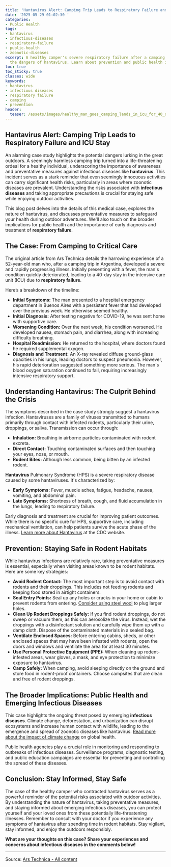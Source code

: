 ```yaml
---
title: 'Hantavirus Alert: Camping Trip Leads to Respiratory Failure and ICU Stay'
date: '2025-05-29 01:02:30 '
categories:
- Public Health
tags:
- hantavirus
- infectious-diseases
- respiratory-failure
- public-health
- zoonotic-diseases
excerpt: A healthy camper's severe respiratory failure after a camping trip highlights
  the dangers of hantavirus. Learn about prevention and public health implications.
toc: true
toc_sticky: true
classes: wide
keywords:
- hantavirus
- infectious diseases
- respiratory failure
- camping
- prevention
header:
  teaser: /assets/images/healthy_man_goes_camping_lands_in_icu_for_40_days__20250529010230.jpg
---
```


## Hantavirus Alert: Camping Trip Leads to Respiratory Failure and ICU Stay

An alarming case study highlights the potential dangers lurking in the great outdoors. A seemingly harmless camping trip turned into a life-threatening ordeal for a healthy individual, underscoring the importance of awareness and preventative measures against infectious diseases like **hantavirus**. This incident serves as a stark reminder that even seemingly innocuous activities can carry significant health risks, particularly in areas where zoonotic diseases are prevalent. Understanding the risks associated with **infectious diseases** and taking appropriate precautions is crucial for staying safe while enjoying outdoor activities.

This blog post delves into the details of this medical case, explores the nature of hantavirus, and discusses preventative measures to safeguard your health during outdoor adventures. We'll also touch on the broader implications for public health and the importance of early diagnosis and treatment of **respiratory failure**.

## The Case: From Camping to Critical Care

The original article from Ars Technica details the harrowing experience of a 52-year-old man who, after a camping trip in Argentina, developed a severe and rapidly progressing illness. Initially presenting with a fever, the man's condition quickly deteriorated, leading to a 40-day stay in the intensive care unit (ICU) due to **respiratory failure**.

Here’s a breakdown of the timeline:

*   **Initial Symptoms:** The man presented to a hospital emergency department in Buenos Aires with a persistent fever that had developed over the previous week. He otherwise seemed healthy.
*   **Initial Diagnosis:** After testing negative for COVID-19, he was sent home with supportive care.
*   **Worsening Condition:** Over the next week, his condition worsened. He developed nausea, stomach pain, and diarrhea, along with increasing difficulty breathing.
*   **Hospital Readmission:** He returned to the hospital, where doctors found he required supplemental oxygen.
*   **Diagnosis and Treatment:** An X-ray revealed diffuse ground-glass opacities in his lungs, leading doctors to suspect pneumonia. However, his rapid deterioration suggested something more serious. The man's blood oxygen saturation continued to fall, requiring increasingly intensive respiratory support.

## Understanding Hantavirus: The Culprit Behind the Crisis

The symptoms described in the case study strongly suggest a hantavirus infection. Hantaviruses are a family of viruses transmitted to humans primarily through contact with infected rodents, particularly their urine, droppings, or saliva. Transmission can occur through:

*   **Inhalation:** Breathing in airborne particles contaminated with rodent excreta.
*   **Direct Contact:** Touching contaminated surfaces and then touching your eyes, nose, or mouth.
*   **Rodent Bites:** Although less common, being bitten by an infected rodent.

**Hantavirus** Pulmonary Syndrome (HPS) is a severe respiratory disease caused by some hantaviruses. It's characterized by:

*   **Early Symptoms:** Fever, muscle aches, fatigue, headache, nausea, vomiting, and abdominal pain.
*   **Late Symptoms:** Shortness of breath, cough, and fluid accumulation in the lungs, leading to respiratory failure.

Early diagnosis and treatment are crucial for improving patient outcomes. While there is no specific cure for HPS, supportive care, including mechanical ventilation, can help patients survive the acute phase of the illness. [Learn more about Hantavirus](https://www.cdc.gov/hantavirus/index.html) at the CDC website.

## Prevention: Staying Safe in Rodent Habitats

While hantavirus infections are relatively rare, taking preventative measures is essential, especially when visiting areas known to be rodent habitats. Here are some key strategies:

*   **Avoid Rodent Contact:** The most important step is to avoid contact with rodents and their droppings. This includes not feeding rodents and keeping food stored in airtight containers.
*   **Seal Entry Points:** Seal up any holes or cracks in your home or cabin to prevent rodents from entering. [Consider using steel wool](https://www.epa.gov/rodenticides/controlling-rats-and-mice-your-home) to plug larger holes.
*   **Clean Up Rodent Droppings Safely:** If you find rodent droppings, do not sweep or vacuum them, as this can aerosolize the virus. Instead, wet the droppings with a disinfectant solution and carefully wipe them up with a damp cloth. Dispose of the contaminated materials in a sealed bag.
*   **Ventilate Enclosed Spaces:** Before entering cabins, sheds, or other enclosed spaces that may have been infested with rodents, open the doors and windows and ventilate the area for at least 30 minutes.
*   **Use Personal Protective Equipment (PPE):** When cleaning up rodent-infested areas, wear gloves, a mask, and eye protection to minimize exposure to hantavirus.
*   **Camp Safely:** When camping, avoid sleeping directly on the ground and store food in rodent-proof containers. Choose campsites that are clean and free of rodent droppings.

## The Broader Implications: Public Health and Emerging Infectious Diseases

This case highlights the ongoing threat posed by emerging **infectious diseases**. Climate change, deforestation, and urbanization can disrupt ecosystems and increase human contact with wildlife, leading to the emergence and spread of zoonotic diseases like hantavirus. [Read more about the impact of climate change](https://www.who.int/news-room/fact-sheets/detail/climate-change-and-health) on global health.

Public health agencies play a crucial role in monitoring and responding to outbreaks of infectious diseases. Surveillance programs, diagnostic testing, and public education campaigns are essential for preventing and controlling the spread of these diseases.

## Conclusion: Stay Informed, Stay Safe

The case of the healthy camper who contracted hantavirus serves as a powerful reminder of the potential risks associated with outdoor activities. By understanding the nature of hantavirus, taking preventative measures, and staying informed about emerging infectious diseases, you can protect yourself and your loved ones from these potentially life-threatening illnesses. Remember to consult with your doctor if you experience any symptoms of hantavirus after spending time in rodent habitats. Stay vigilant, stay informed, and enjoy the outdoors responsibly.

**What are your thoughts on this case? Share your experiences and concerns about infectious diseases in the comments below!**

---

Source: [Ars Technica - All content](https://arstechnica.com/health/2025/05/healthy-man-goes-camping-lands-in-icu-for-40-days-with-respiratory-failure/)